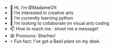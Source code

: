 - 👋 Hi, I’m @MadameG1t
- 👀 I’m interested in creative arts
- 🌱 I’m currently learning python
- 💞️ I’m looking to collaborate on visual arts coding
- 📫 How to reach me : shoot me a message!
- 😄 Pronouns: She/her/
- ⚡ Fun fact: I've got a Basil plant on my desk.

<!---
MadameG1t/MadameG1t is a ✨ special ✨ repository because its `README.md` (this file) appears on your GitHub profile.
You can click the Preview link to take a look at your changes.
--->
